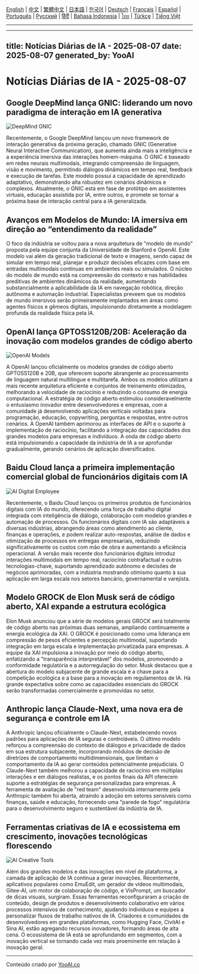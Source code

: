 [English](./en.md) | [中文](./zh.md) | [繁體中文](./zh-TW.md) | [日本語](./ja.md) | [한국어](./ko.md) | [Deutsch](./de.md) | [Français](./fr.md) | [Español](./es.md) | [Português](./pt.md) | [Русский](./ru.md) | [हिंदी](./hi.md) | [Bahasa Indonesia](./id.md) | [ไทย](./th.md) | [Türkçe](./tr.md) | [Tiếng Việt](./vi.md)

---

---
title: Notícias Diárias de IA - 2025-08-07
date: 2025-08-07
generated_by: YooAI
---

# Notícias Diárias de IA - 2025-08-07

## Google DeepMind lança GNIC: liderando um novo paradigma de interação em IA generativa

![DeepMind GNIC](https://images.unsplash.com/photo-1519389950473-47ba0277781c?fit=crop&w=800&q=80)

Recentemente, o Google DeepMind lançou um novo framework de interação generativa da próxima geração, chamado GNIC (Generative Neural Interactive Communication), que aumenta ainda mais a inteligência e a experiência imersiva das interações homem-máquina. O GNIC é baseado em redes neurais multimodais, integrando compreensão de linguagem, visão e movimento, permitindo diálogos dinâmicos em tempo real, feedback e execução de tarefas. Este modelo possui a capacidade de aprendizado adaptativo, demonstrando alta robustez em cenários dinâmicos e complexos. Atualmente, o GNIC está em fase de protótipo em assistentes virtuais, educação assistida por IA, entre outros, e promete se tornar a próxima base de interação central para a IA generalizada.

## Avanços em Modelos de Mundo: IA imersiva em direção ao “entendimento da realidade”

O foco da indústria se voltou para a nova arquitetura de "modelo de mundo" proposta pela equipe conjunta da Universidade de Stanford e OpenAI. Este modelo vai além da geração tradicional de texto e imagens, sendo capaz de simular em tempo real, planejar e produzir decisões eficazes com base em entradas multimodais contínuas em ambientes reais ou simulados. O núcleo do modelo de mundo está na compreensão do contexto e nas habilidades preditivas de ambientes dinâmicos da realidade, aumentando substancialmente a aplicabilidade da IA em navegação robótica, direção autônoma e automação industrial. Especialistas preveem que os modelos de mundo imersivos serão primeiramente implantados em áreas como agentes físicos e gêmeos digitais, impulsionando diretamente a modelagem profunda da realidade física pela IA.

## OpenAI lança GPTOSS120B/20B: Aceleração da inovação com modelos grandes de código aberto

![OpenAI Models](https://images.unsplash.com/photo-1515378791036-0648a3ef77b2?auto=format&fit=crop&w=800&q=80)

A OpenAI lançou oficialmente os modelos grandes de código aberto GPTOSS120B e 20B, que oferecem suporte abrangente ao processamento de linguagem natural multilingue e multitarefa. Ambos os modelos utilizam a mais recente arquitetura eficiente e conjuntos de treinamento otimizados, melhorando a velocidade de raciocínio e reduzindo o consumo de energia computacional. A estratégia de código aberto estimulou consideravelmente o entusiasmo inovador entre desenvolvedores e empresas, com a comunidade já desenvolvendo aplicações verticais voltadas para programação, educação, copywriting, perguntas e respostas, entre outros cenários. A OpenAI também aprimorou as interfaces de API e o suporte à implementação de raciocínio, facilitando a integração das capacidades dos grandes modelos para empresas e indivíduos. A onda de código aberto está impulsionando a capacidade da indústria de IA a se aprofundar gradualmente, gerando cenários de aplicação diversificados.

## Baidu Cloud lança a primeira implementação comercial global de funcionários digitais com IA

![AI Digital Employee](https://images.unsplash.com/photo-1464983953574-0892a716854b?auto=format&fit=crop&w=800&q=80)

Recentemente, o Baidu Cloud lançou os primeiros produtos de funcionários digitais com IA do mundo, oferecendo uma força de trabalho digital integrada com inteligência de diálogo, colaboração com modelos grandes e automação de processos. Os funcionários digitais com IA são adaptáveis a diversas indústrias, abrangendo áreas como atendimento ao cliente, finanças e operações, e podem realizar auto-respostas, análise de dados e otimização de processos em entregas empresariais, reduzindo significativamente os custos com mão de obra e aumentando a eficiência operacional. A versão mais recente dos funcionários digitais introduz interações multimodais em tempo real, raciocínio contrafactual e outras tecnologias-chave, suportando aprendizado autônomo e decisões de negócios aprimoradas, com a indústria mostrando otimismo quanto à sua aplicação em larga escala nos setores bancário, governamental e varejista.

## Modelo GROCK de Elon Musk será de código aberto, XAI expande a estrutura ecológica

Elon Musk anunciou que a série de modelos gerais GROCK será totalmente de código aberto nas próximas duas semanas, ampliando continuamente a energia ecológica da XAI. O GROCK é posicionado como uma liderança em compressão de pesos eficientes e percepção multimodal, suportando integração em larga escala e implementação privatizada para empresas. A equipe da XAI impulsiona a inovação por meio do código aberto, enfatizando a "transparência interpretável" dos modelos, promovendo a conformidade regulatória e a autorregulação do setor. Musk destacou que a abertura do modelo subjacente de grande escala é a chave para a competição ecológica e a base para a inovação em regulamentos de IA. Há grande expectativa sobre como as capacidades essenciais do GROCK serão transformadas comercialmente e promovidas no setor.

## Anthropic lança Claude-Next, uma nova era de segurança e controle em IA

A Anthropic lançou oficialmente o Claude-Next, estabelecendo novos padrões para aplicações de IA seguras e controláveis. O último modelo reforçou a compreensão do contexto de diálogos e privacidade de dados em sua estrutura subjacente, incorporando módulos de decisão de diretrizes de comportamento multidimensionais, que limitam o comportamento da IA ao gerar conteúdos potencialmente prejudiciais. O Claude-Next também melhorou a capacidade de raciocínio em múltiplas interações e em diálogos realistas, e os pontos finais da API oferecem suporte a estratégias de segurança personalizadas para empresas. A ferramenta de avaliação de "red team" desenvolvida internamente pela Anthropic também foi aberta, atraindo a adoção em setores sensíveis como finanças, saúde e educação, fornecendo uma "parede de fogo" regulatória para o desenvolvimento seguro e sustentável da indústria de IA.

## Ferramentas criativas de IA e ecossistema em crescimento, inovações tecnológicas florescendo

![AI Creative Tools](https://images.unsplash.com/photo-1482062364825-616fd23b8fc1?auto=format&fit=crop&w=800&q=80)

Além dos grandes modelos e das inovações em nível de plataforma, a camada de aplicação de IA continua a gerar inovações. Recentemente, aplicativos populares como EmuEdit, um gerador de vídeos multimodais, Gitee-AI, um motor de colaboração de código, e VisPrompt, um buscador de dicas visuais, surgiram. Essas ferramentas reconfiguraram a criação de conteúdo, design de produtos e desenvolvimento colaborativo em vários processos intensivos de conhecimento, ajudando indivíduos e equipes a personalizar fluxos de trabalho nativos de IA. Criadores e comunidades de desenvolvedores em grandes plataformas, como Hugging Face, CivitAI e Sina AI, estão agregando recursos inovadores, formando áreas de alta cena. O ecossistema de IA está se aprofundando em segmentos, com a inovação vertical se tornando cada vez mais proeminente em relação à inovação geral.

---

Conteúdo criado por [YooAI.co](https://yooai.co/)